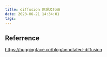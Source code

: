 ```yaml
---
title: diffusion 原理及代码
date: 2023-06-21 14:34:01
tags:
---
```


## Referrence
https://huggingface.co/blog/annotated-diffusion